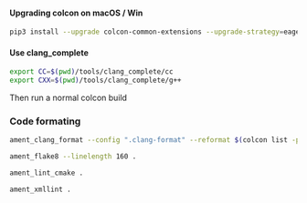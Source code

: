 #### Upgrading colcon on macOS / Win

```bash
pip3 install --upgrade colcon-common-extensions --upgrade-strategy=eager
```

#### Use clang_complete

```bash
export CC=$(pwd)/tools/clang_complete/cc
export CXX=$(pwd)/tools/clang_complete/g++
```

Then run a normal colcon build


### Code formating

```bash
ament_clang_format --config ".clang-format" --reformat $(colcon list -p)

ament_flake8 --linelength 160 .

ament_lint_cmake .

ament_xmllint .
```
